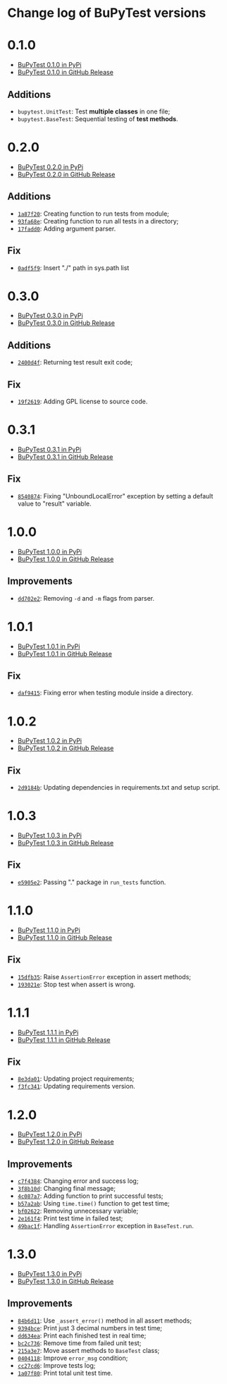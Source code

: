 # Change log of BuPyTest versions

# 0.1.0

- [BuPyTest 0.1.0 in PyPi](https://pypi.org/project/bupytest/0.1.0/)
- [BuPyTest 0.1.0 in GitHub Release](https://github.com/jaedsonpys/bupytest/releases/tag/0.1.0)

## Additions

- `bupytest.UnitTest`: Test **multiple classes** in one file;
- `bupytest.BaseTest`: Sequential testing of **test methods**.

# 0.2.0

- [BuPyTest 0.2.0 in PyPi](https://pypi.org/project/bupytest/0.2.0/)
- [BuPyTest 0.2.0 in GitHub Release](https://github.com/jaedsonpys/bupytest/releases/tag/0.2.0)

## Additions

- [`1a87f20`](https://github.com/jaedsonpys/bupytest/commit/1a87f20): Creating function to run tests from module;
- [`93fa68e`](https://github.com/jaedsonpys/bupytest/commit/93fa68e): Creating function to run all tests in a directory;
- [`17fadd0`](https://github.com/jaedsonpys/bupytest/commit/17fadd0): Adding argument parser.

## Fix

- [`0adf5f9`](https://github.com/jaedsonpys/bupytest/commit/0adf5f9): Insert "./" path in sys.path list

# 0.3.0

- [BuPyTest 0.3.0 in PyPi](https://pypi.org/project/bupytest/0.3.0/)
- [BuPyTest 0.3.0 in GitHub Release](https://github.com/jaedsonpys/bupytest/releases/tag/v0.3.0)

## Additions

- [`2400d4f`](https://github.com/jaedsonpys/bupytest/commit/2400d4f): Returning test result exit code;

## Fix

- [`19f2619`](https://github.com/jaedsonpys/bupytest/commit/19f2619): Adding GPL license to source code.

# 0.3.1

- [BuPyTest 0.3.1 in PyPi](https://pypi.org/project/bupytest/0.3.1/)
- [BuPyTest 0.3.1 in GitHub Release](https://github.com/jaedsonpys/bupytest/releases/tag/v0.3.1)
  
## Fix

- [`8540874`](https://github.com/jaedsonpys/bupytest/commit/8540874): Fixing "UnboundLocalError" exception by setting a default value to "result" variable.

# 1.0.0

- [BuPyTest 1.0.0 in PyPi](https://pypi.org/project/bupytest/1.0.0/)
- [BuPyTest 1.0.0 in GitHub Release](https://github.com/jaedsonpys/bupytest/releases/tag/v1.0.0)
  
## Improvements

- [`dd702e2`](https://github.com/jaedsonpys/bupytest/commit/dd702e2): Removing `-d` and `-m` flags from parser.

# 1.0.1

- [BuPyTest 1.0.1 in PyPi](https://pypi.org/project/bupytest/1.0.1/)
- [BuPyTest 1.0.1 in GitHub Release](https://github.com/jaedsonpys/bupytest/releases/tag/v1.0.1)
  
## Fix

- [`daf9415`](https://github.com/jaedsonpys/bupytest/commit/daf9415): Fixing error when testing module inside a directory.

# 1.0.2

- [BuPyTest 1.0.2 in PyPi](https://pypi.org/project/bupytest/1.0.2/)
- [BuPyTest 1.0.2 in GitHub Release](https://github.com/jaedsonpys/bupytest/releases/tag/v1.0.2)
  
## Fix

- [`2d9184b`](https://github.com/jaedsonpys/bupytest/commit/2d9184b): Updating dependencies in requirements.txt and setup script.

# 1.0.3

- [BuPyTest 1.0.3 in PyPi](https://pypi.org/project/bupytest/1.0.3/)
- [BuPyTest 1.0.3 in GitHub Release](https://github.com/jaedsonpys/bupytest/releases/tag/v1.0.3)
  
## Fix

- [`e5905e2`](https://github.com/jaedsonpys/bupytest/commit/e5905e2): Passing "." package in `run_tests` function.

# 1.1.0

- [BuPyTest 1.1.0 in PyPi](https://pypi.org/project/bupytest/1.1.0/)
- [BuPyTest 1.1.0 in GitHub Release](https://github.com/jaedsonpys/bupytest/releases/tag/v1.1.0)
  
## Fix

- [`15dfb35`](https://github.com/jaedsonpys/bupytest/commit/15dfb35): Raise `AssertionError` exception in assert methods;
- [`193021e`](https://github.com/jaedsonpys/bupytest/commit/193021e): Stop test when assert is wrong.

# 1.1.1

- [BuPyTest 1.1.1 in PyPi](https://pypi.org/project/bupytest/1.1.1/)
- [BuPyTest 1.1.1 in GitHub Release](https://github.com/jaedsonpys/bupytest/releases/tag/v1.1.1)
  
## Fix

- [`8e3da01`](https://github.com/jaedsonpys/bupytest/commit/8e3da01): Updating project requirements;
- [`f3fc341`](https://github.com/jaedsonpys/bupytest/commit/f3fc341): Updating requirements version.

# 1.2.0

- [BuPyTest 1.2.0 in PyPi](https://pypi.org/project/bupytest/1.2.0/)
- [BuPyTest 1.2.0 in GitHub Release](https://github.com/jaedsonpys/bupytest/releases/tag/v1.2.0)
  
## Improvements

- [`c7f4384`](https://github.com/jaedsonpys/bupytest/commit/c7f4384): Changing error and success log;
- [`3f8b10d`](https://github.com/jaedsonpys/bupytest/commit/3f8b10d): Changing final message;
- [`4c087a7`](https://github.com/jaedsonpys/bupytest/commit/4c087a7): Adding function to print successful tests;
- [`b57a2ab`](https://github.com/jaedsonpys/bupytest/commit/b57a2ab): Using `time.time()` function to get test time;
- [`bf02622`](https://github.com/jaedsonpys/bupytest/commit/bf02622): Removing unnecessary variable;
- [`2e161f4`](https://github.com/jaedsonpys/bupytest/commit/2e161f4): Print test time in failed test;
- [`49bac1f`](https://github.com/jaedsonpys/bupytest/commit/49bac1f): Handling `AssertionError` exception in `BaseTest.run`.

# 1.3.0

- [BuPyTest 1.3.0 in PyPi](https://pypi.org/project/bupytest/1.3.0/)
- [BuPyTest 1.3.0 in GitHub Release](https://github.com/jaedsonpys/bupytest/releases/tag/v1.3.0)
  
## Improvements

- [`84b6d11`](https://github.com/jaedsonpys/bupytest/commit/84b6d11): Use `_assert_error()` method in all assert methods;
- [`9394bce`](https://github.com/jaedsonpys/bupytest/commit/9394bce): Print just 3 decimal numbers in test time;
- [`dd634ea`](https://github.com/jaedsonpys/bupytest/commit/dd634ea): Print each finished test in real time;
- [`bc2c736`](https://github.com/jaedsonpys/bupytest/commit/bc2c736): Remove time from failed unit test;
- [`215a3e7`](https://github.com/jaedsonpys/bupytest/commit/215a3e7): Move assert methods to `BaseTest` class;
- [`0404118`](https://github.com/jaedsonpys/bupytest/commit/0404118): Improve `error_msg` condition;
- [`cc27cd6`](https://github.com/jaedsonpys/bupytest/commit/cc27cd6): Improve tests log;
- [`1a07f80`](https://github.com/jaedsonpys/bupytest/commit/1a07f80): Print total unit test time.
